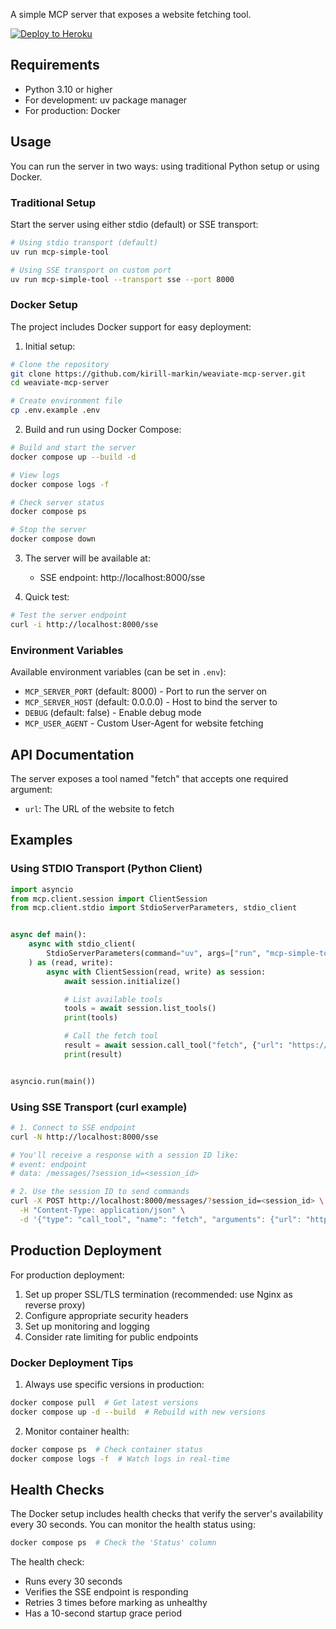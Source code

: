 A simple MCP server that exposes a website fetching tool.

[![Deploy to Heroku](https://www.herokucdn.com/deploy/button.svg)](https://heroku.com/deploy?template=https://github.com/kirill-markin/weaviate-mcp-server)

## Requirements

- Python 3.10 or higher
- For development: uv package manager
- For production: Docker

## Usage

You can run the server in two ways: using traditional Python setup or using Docker.

### Traditional Setup

Start the server using either stdio (default) or SSE transport:

```bash
# Using stdio transport (default)
uv run mcp-simple-tool

# Using SSE transport on custom port
uv run mcp-simple-tool --transport sse --port 8000
```

### Docker Setup

The project includes Docker support for easy deployment:

1. Initial setup:
```bash
# Clone the repository
git clone https://github.com/kirill-markin/weaviate-mcp-server.git
cd weaviate-mcp-server

# Create environment file
cp .env.example .env
```

2. Build and run using Docker Compose:
```bash
# Build and start the server
docker compose up --build -d

# View logs
docker compose logs -f

# Check server status
docker compose ps

# Stop the server
docker compose down
```

3. The server will be available at:
   - SSE endpoint: http://localhost:8000/sse

4. Quick test:
```bash
# Test the server endpoint
curl -i http://localhost:8000/sse
```

### Environment Variables

Available environment variables (can be set in `.env`):

- `MCP_SERVER_PORT` (default: 8000) - Port to run the server on
- `MCP_SERVER_HOST` (default: 0.0.0.0) - Host to bind the server to
- `DEBUG` (default: false) - Enable debug mode
- `MCP_USER_AGENT` - Custom User-Agent for website fetching

## API Documentation

The server exposes a tool named "fetch" that accepts one required argument:

- `url`: The URL of the website to fetch

## Examples

### Using STDIO Transport (Python Client)

```python
import asyncio
from mcp.client.session import ClientSession
from mcp.client.stdio import StdioServerParameters, stdio_client


async def main():
    async with stdio_client(
        StdioServerParameters(command="uv", args=["run", "mcp-simple-tool"])
    ) as (read, write):
        async with ClientSession(read, write) as session:
            await session.initialize()

            # List available tools
            tools = await session.list_tools()
            print(tools)

            # Call the fetch tool
            result = await session.call_tool("fetch", {"url": "https://example.com"})
            print(result)


asyncio.run(main())
```

### Using SSE Transport (curl example)

```bash
# 1. Connect to SSE endpoint
curl -N http://localhost:8000/sse

# You'll receive a response with a session ID like:
# event: endpoint
# data: /messages/?session_id=<session_id>

# 2. Use the session ID to send commands
curl -X POST http://localhost:8000/messages/?session_id=<session_id> \
  -H "Content-Type: application/json" \
  -d '{"type": "call_tool", "name": "fetch", "arguments": {"url": "https://example.com"}}'
```

## Production Deployment

For production deployment:

1. Set up proper SSL/TLS termination (recommended: use Nginx as reverse proxy)
2. Configure appropriate security headers
3. Set up monitoring and logging
4. Consider rate limiting for public endpoints

### Docker Deployment Tips

1. Always use specific versions in production:
```bash
docker compose pull  # Get latest versions
docker compose up -d --build  # Rebuild with new versions
```

2. Monitor container health:
```bash
docker compose ps  # Check container status
docker compose logs -f  # Watch logs in real-time
```

## Health Checks

The Docker setup includes health checks that verify the server's availability every 30 seconds. You can monitor the health status using:

```bash
docker compose ps  # Check the 'Status' column
```

The health check:
- Runs every 30 seconds
- Verifies the SSE endpoint is responding
- Retries 3 times before marking as unhealthy
- Has a 10-second startup grace period
